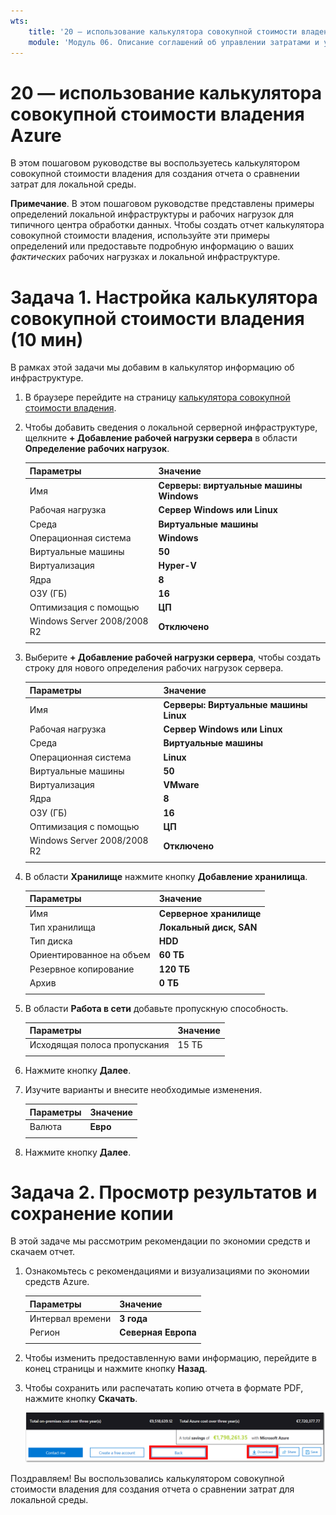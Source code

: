 ```yaml
---
wts:
    title: '20 — использование калькулятора совокупной стоимости владения Azure (10 мин)'
    module: 'Модуль 06. Описание соглашений об управлении затратами и уровне обслуживания Azure'
---
```

# 20 — использование калькулятора совокупной стоимости владения Azure


В этом пошаговом руководстве вы воспользуетесь калькулятором совокупной стоимости владения для создания отчета о сравнении затрат для локальной среды.

**Примечание**. В этом пошаговом руководстве представлены примеры определений локальной инфраструктуры и рабочих нагрузок для типичного центра обработки данных. Чтобы создать отчет калькулятора совокупной стоимости владения, используйте эти примеры определений или предоставьте подробную информацию о ваших *фактических* рабочих нагрузках и локальной инфраструктуре.

# Задача 1. Настройка калькулятора совокупной стоимости владения (10 мин)

В рамках этой задачи мы добавим в калькулятор информацию об инфраструктуре. 

1. В браузере перейдите на страницу [калькулятора совокупной стоимости владения](https://azure.microsoft.com/ru-ru/pricing/tco/calculator/).

2. Чтобы добавить сведения о локальной серверной инфраструктуре, щелкните **+ Добавление рабочей нагрузки сервера** в области **Определение рабочих нагрузок**.

    | Параметры | Значение |
    | -- | -- |
    | Имя | **Серверы: виртуальные машины Windows** |
    | Рабочая нагрузка | **Сервер Windows или Linux** |
    | Среда | **Виртуальные машины** |
    | Операционная система | **Windows** |  
    | Виртуальные машины | **50** |
    | Виртуализация | **Hyper-V** |
    | Ядра | **8**|
    | ОЗУ (ГБ) | **16** |
    | Оптимизация с помощью | **ЦП** |
    | Windows Server 2008/2008 R2 | **Отключено** |
    | | |

3. Выберите **+ Добавление рабочей нагрузки сервера**, чтобы создать строку для нового определения рабочих нагрузок сервера. 

    | Параметры | Значение |
    | -- | -- |
    | Имя | **Серверы: Виртуальные машины Linux** |
    | Рабочая нагрузка | **Сервер Windows или Linux** |
    | Среда | **Виртуальные машины** |
    | Операционная система | **Linux** |  
    | Виртуальные машины | **50** |
    | Виртуализация | **VMware** |
    | Ядра | **8**|
    | ОЗУ (ГБ) | **16** |
    | Оптимизация с помощью | **ЦП** |
    | Windows Server 2008/2008 R2 | **Отключено** |
    | | |

4. В области **Хранилище** нажмите кнопку **Добавление хранилища**.

    | Параметры | Значение |
    | -- | -- |
    | Имя | **Серверное хранилище** |
    | Тип хранилища | **Локальный диск, SAN** |
    | Тип диска | **HDD** |
    | Ориентированное на объем | **60 ТБ** |  
    | Резервное копирование | **120 ТБ** |
    | Архив | **0 ТБ** |
    | | |

5. В области **Работа в сети** добавьте пропускную способность. 

    | Параметры | Значение |
    | -- | -- |
    | Исходящая полоса пропускания | 15 ТБ|
    | | |

6. Нажмите кнопку **Далее**.

7. Изучите варианты и внесите необходимые изменения. 

    | Параметры | Значение |
    | -- | -- |
    | Валюта | **Евро** |
    | | |

8. Нажмите кнопку **Далее**.

# Задача 2. Просмотр результатов и сохранение копии

В этой задаче мы рассмотрим рекомендации по экономии средств и скачаем отчет. 

1. Ознакомьтесь с рекомендациями и визуализациями по экономии средств Azure.

    | Параметры | Значение |
    | -- | -- |
    | Интервал времени| **3 года** |
    | Регион | **Северная Европа** |
    | | |


2. Чтобы изменить предоставленную вами информацию, перейдите в конец страницы и нажмите кнопку **Назад**. 

3. Чтобы сохранить или распечатать копию отчета в формате PDF, нажмите кнопку **Скачать**.

    ![Снимок экрана: панель отчетов калькулятора совокупной стоимости владения в Azure. Выделенные и заполненные поля ввода показывают, как установить для калькулятора совокупной стоимости владения временной интервал в три года и регион "Северная Европа". График показывает стоимость локальной инфраструктуры и рабочих нагрузок в сравнении со сниженной стоимостью использования Azure.](../images/2001.png)

Поздравляем! Вы воспользовались калькулятором совокупной стоимости владения для создания отчета о сравнении затрат для локальной среды.
